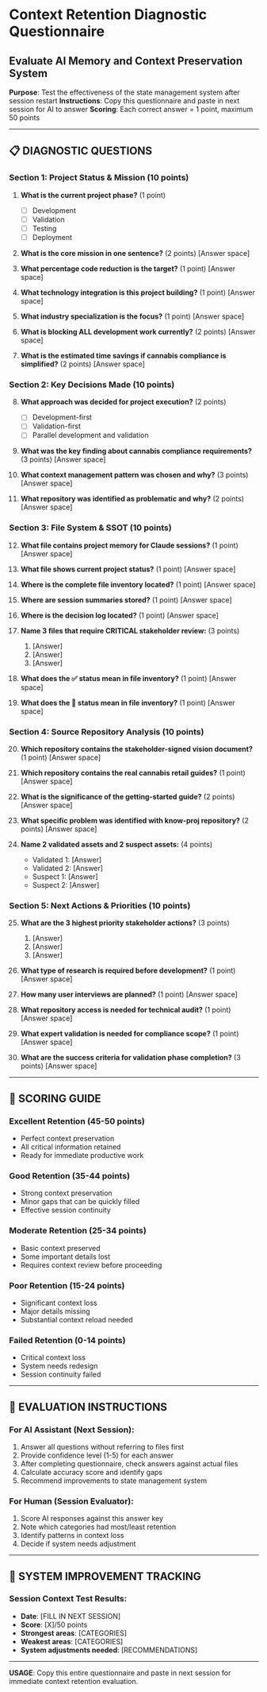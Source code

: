 # Context Retention Diagnostic Questionnaire
## Evaluate AI Memory and Context Preservation System

**Purpose**: Test the effectiveness of the state management system after session restart
**Instructions**: Copy this questionnaire and paste in next session for AI to answer
**Scoring**: Each correct answer = 1 point, maximum 50 points

---

## 📋 DIAGNOSTIC QUESTIONS

### **Section 1: Project Status & Mission (10 points)**

1. **What is the current project phase?** (1 point)
   - [ ] Development
   - [ ] Validation  
   - [ ] Testing
   - [ ] Deployment

2. **What is the core mission in one sentence?** (2 points)
   [Answer space]

3. **What percentage code reduction is the target?** (1 point)
   [Answer space]

4. **What technology integration is this project building?** (1 point)
   [Answer space]

5. **What industry specialization is the focus?** (1 point)
   [Answer space]

6. **What is blocking ALL development work currently?** (2 points)
   [Answer space]

7. **What is the estimated time savings if cannabis compliance is simplified?** (2 points)
   [Answer space]

### **Section 2: Key Decisions Made (10 points)**

8. **What approach was decided for project execution?** (2 points)
   - [ ] Development-first
   - [ ] Validation-first
   - [ ] Parallel development and validation

9. **What was the key finding about cannabis compliance requirements?** (3 points)
   [Answer space]

10. **What context management pattern was chosen and why?** (3 points)
    [Answer space]

11. **What repository was identified as problematic and why?** (2 points)
    [Answer space]

### **Section 3: File System & SSOT (10 points)**

12. **What file contains project memory for Claude sessions?** (1 point)
    [Answer space]

13. **What file shows current project status?** (1 point)
    [Answer space]

14. **Where is the complete file inventory located?** (1 point)
    [Answer space]

15. **Where are session summaries stored?** (1 point)
    [Answer space]

16. **Where is the decision log located?** (1 point)
    [Answer space]

17. **Name 3 files that require CRITICAL stakeholder review:** (3 points)
    1. [Answer]
    2. [Answer]  
    3. [Answer]

18. **What does the ✅ status mean in file inventory?** (1 point)
    [Answer space]

19. **What does the 🔴 status mean in file inventory?** (1 point)
    [Answer space]

### **Section 4: Source Repository Analysis (10 points)**

20. **Which repository contains the stakeholder-signed vision document?** (1 point)
    [Answer space]

21. **Which repository contains the real cannabis retail guides?** (1 point)
    [Answer space]

22. **What is the significance of the getting-started guide?** (2 points)
    [Answer space]

23. **What specific problem was identified with know-proj repository?** (2 points)
    [Answer space]

24. **Name 2 validated assets and 2 suspect assets:** (4 points)
    - Validated 1: [Answer]
    - Validated 2: [Answer]
    - Suspect 1: [Answer]
    - Suspect 2: [Answer]

### **Section 5: Next Actions & Priorities (10 points)**

25. **What are the 3 highest priority stakeholder actions?** (3 points)
    1. [Answer]
    2. [Answer]
    3. [Answer]

26. **What type of research is required before development?** (1 point)
    [Answer space]

27. **How many user interviews are planned?** (1 point)
    [Answer space]

28. **What repository access is needed for technical audit?** (1 point)
    [Answer space]

29. **What expert validation is needed for compliance scope?** (1 point)
    [Answer space]

30. **What are the success criteria for validation phase completion?** (3 points)
    [Answer space]

---

## 🎯 SCORING GUIDE

### **Excellent Retention (45-50 points)**
- Perfect context preservation
- All critical information retained
- Ready for immediate productive work

### **Good Retention (35-44 points)**  
- Strong context preservation
- Minor gaps that can be quickly filled
- Effective session continuity

### **Moderate Retention (25-34 points)**
- Basic context preserved
- Some important details lost
- Requires context review before proceeding

### **Poor Retention (15-24 points)**
- Significant context loss
- Major details missing
- Substantial context reload needed

### **Failed Retention (0-14 points)**
- Critical context loss
- System needs redesign
- Session continuity failed

---

## 📝 EVALUATION INSTRUCTIONS

### **For AI Assistant (Next Session):**
1. Answer all questions without referring to files first
2. Provide confidence level (1-5) for each answer
3. After completing questionnaire, check answers against actual files
4. Calculate accuracy score and identify gaps
5. Recommend improvements to state management system

### **For Human (Session Evaluator):**
1. Score AI responses against this answer key
2. Note which categories had most/least retention
3. Identify patterns in context loss
4. Decide if system needs adjustment

---

## 🔧 SYSTEM IMPROVEMENT TRACKING

### **Session Context Test Results:**
- **Date**: [FILL IN NEXT SESSION]
- **Score**: [X]/50 points
- **Strongest areas**: [CATEGORIES]  
- **Weakest areas**: [CATEGORIES]
- **System adjustments needed**: [RECOMMENDATIONS]

---

**USAGE**: Copy this entire questionnaire and paste in next session for immediate context retention evaluation.

